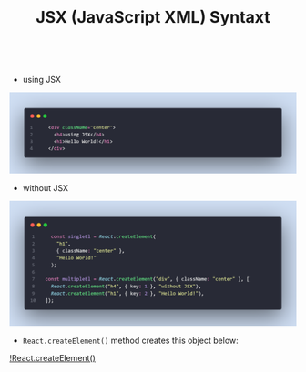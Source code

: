 <br />
<h1 align="center"> JSX (JavaScript XML) Syntaxt </h1>
<br />
<br />
<br />

- using JSX

![using-jsx](./src/assets/using-jsx.png)

- without JSX

![without-jsx](./src/assets/without-jsx.png)

- `React.createElement()` method creates this object below:

[!React.createElement()](./src/assets/React.createElement.png)
